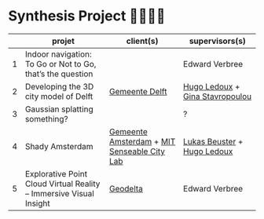 

# Synthesis Project 👩‍🔧👨‍🔧




|    | projet | client(s) | supervisors(s) | 
|----|--------|-----------|----------------|
| 1  | Indoor navigation: To Go or Not to Go, that’s the question | | Edward Verbree |
| 2  | Developing the 3D city model of Delft | [Gemeente Delft](https://delft.nl) | [Hugo Ledoux](https://3d.bk.tudelft.nl/hledoux) + [Gina Stavropoulou](https://3d.bk.tudelft.nl/gstavropoulou/) |
| 3  | Gaussian splatting something? | | ? |
| 4  | Shady Amsterdam | [Gemeente Amsterdam](https://amsterdam.nl) + [MIT Senseable City Lab](https://senseable.mit.edu/) | [Lukas Beuster](https://3d.bk.tudelft.nl/lbeuster) + [Hugo Ledoux](https://3d.bk.tudelft.nl/hledoux) |
| 5  | Explorative Point Cloud Virtual Reality – Immersive Visual Insight | [Geodelta](https://www.geodelta.com/en) | Edward Verbree |
